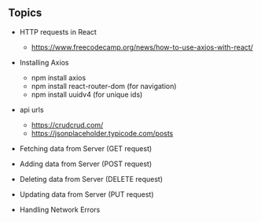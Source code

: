 ## Topics

- HTTP requests in React

  - https://www.freecodecamp.org/news/how-to-use-axios-with-react/

- Installing Axios

  - npm install axios
  - npm install react-router-dom (for navigation)
  - npm install uuidv4 (for unique ids)

- api urls

  - https://crudcrud.com/
  - https://jsonplaceholder.typicode.com/posts

- Fetching data from Server (GET request)
- Adding data from Server (POST request)
- Deleting data from Server (DELETE request)
- Updating data from Server (PUT request)

- Handling Network Errors

